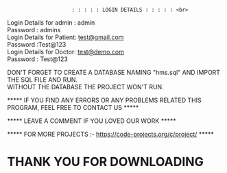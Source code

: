                          : : : : : LOGIN DETAILS : : : : : <br>


Login Details for admin : admin <br>
              Password : admins <br>
Login Details for Patient: test@gmail.com <br>
                Password :Test@123 <br>
Login Details for Doctor: test@demo.com <br>
                Password : Test@123 <br>


DON'T FORGET TO CREATE A DATABASE NAMING "hms.sql" AND IMPORT THE SQL FILE AND RUN. <br>
WITHOUT THE DATABASE THE PROJECT WON'T RUN. <br>

***** IF YOU FIND ANY ERRORS OR ANY PROBLEMS RELATED THIS PROGRAM, FEEL FREE TO CONTACT US ***** <br>


***** LEAVE A COMMENT IF YOU LOVED OUR WORK ***** <br>


***** FOR MORE PROJECTS :- https://code-projects.org/c/project/ ***** <br>


# THANK YOU FOR DOWNLOADING <br>

